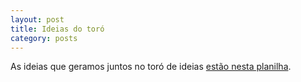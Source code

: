 ```yaml
---
layout: post
title: Ideias do toró
category: posts
---
```


As ideias que geramos juntos no toró de ideias [estão nesta planilha](https://docs.google.com/spreadsheets/d/11lh0e4dRcpAAHn8Wvm07AphhU41t7M5vCKuF_aUUtAM/edit#gid=0).
